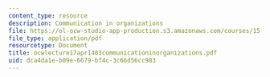 ```yaml
---
content_type: resource
description: Communication in organizations
file: https://ol-ocw-studio-app-production.s3.amazonaws.com/courses/15-310-managerial-psychology-laboratory-spring-2003/dca4da1eb09e6679bf4c3c66d56cc983_ocwlecture17apr1403communicationinorganizations.pdf
file_type: application/pdf
resourcetype: Document
title: ocwlecture17apr1403communicationinorganizations.pdf
uid: dca4da1e-b09e-6679-bf4c-3c66d56cc983
---
```

